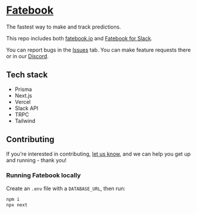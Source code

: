 # [Fatebook](https://fatebook.io)

The fastest way to make and track predictions.

This repo includes both [fatebook.io](https://fatebook.io) and [Fatebook for Slack](fatebook.io/for-slack).

You can report bugs in the [Issues](https://github.com/Sage-Future/fatebook/issues) tab. You can make feature requests there or in our [Discord](https://discord.gg/mt9YVB8VDE).

## Tech stack
- Prisma
- Next.js
- Vercel
- Slack API
- TRPC
- Tailwind

## Contributing

If you're interested in contributing, [let us know](https://github.com/Sage-Future/fatebook/issues), and we can help you get up and running - thank you!

### Running Fatebook locally

Create an `.env` file with a `DATABASE_URL`, then run:

```bash
npm i
npx next
```
